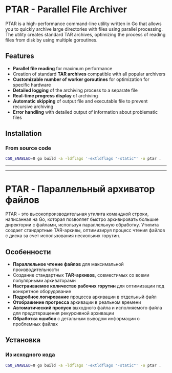 # PTAR - Parallel File Archiver

PTAR is a high-performance command-line utility written in Go that allows you to quickly archive large directories with files using parallel processing. The utility creates standard TAR archives, optimizing the process of reading files from disk by using multiple goroutines.

## Features

- **Parallel file reading** for maximum performance
- Creation of standard **TAR archives** compatible with all popular archivers
- **Customizable number of worker goroutines** for optimization for specific hardware
- **Detailed logging** of the archiving process to a separate file
- **Real-time progress display** of archiving
- **Automatic skipping** of output file and executable file to prevent recursive archiving
- **Error handling** with detailed output of information about problematic files

## Installation

### From source code

```bash
CGO_ENABLED=0 go build -a -ldflags '-extldflags "-static"' -o ptar .
```


----
----


# PTAR - Параллельный архиватор файлов

PTAR - это высокопроизводительная утилита командной строки, написанная на Go, которая позволяет быстро архивировать большие директории с файлами, используя параллельную обработку. Утилита создает стандартные TAR-архивы, оптимизируя процесс чтения файлов с диска за счет использования нескольких горутин.

## Особенности

- **Параллельное чтение файлов** для максимальной производительности
- Создание стандартных **TAR-архивов**, совместимых со всеми популярными архиваторами
- **Настраиваемое количество рабочих горутин** для оптимизации под конкретное оборудование
- **Подробное логирование** процесса архивации в отдельный файл
- **Отображение прогресса** архивации в реальном времени
- **Автоматический пропуск** выходного файла и исполняемого файла для предотвращения рекурсивной архивации
- **Обработка ошибок** с детальным выводом информации о проблемных файлах

## Установка

### Из исходного кода

```bash
CGO_ENABLED=0 go build -a -ldflags '-extldflags "-static"' -o ptar .
```

